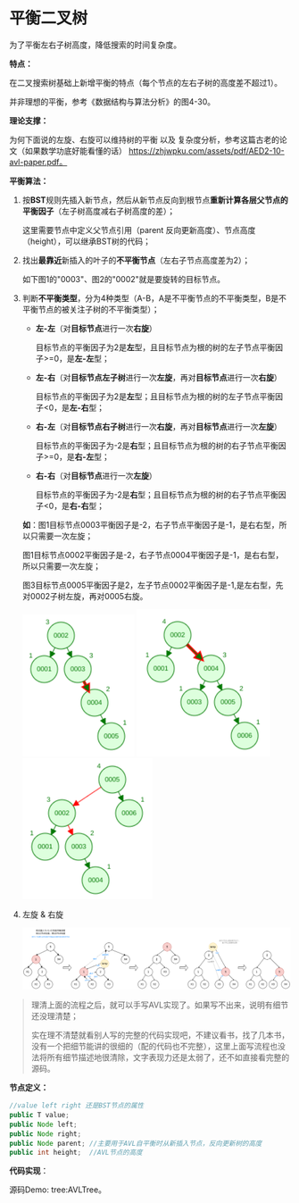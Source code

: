 # 平衡二叉树

为了平衡左右子树高度，降低搜索的时间复杂度。

**特点：**

在二叉搜索树基础上新增平衡的特点（每个节点的左右子树的高度差不超过1）。

并非理想的平衡，参考《数据结构与算法分析》的图4-30。

**理论支撑：**

为何下面说的左旋、右旋可以维持树的平衡 以及 复杂度分析，参考这篇古老的论文（如果数学功底好能看懂的话） https://zhjwpku.com/assets/pdf/AED2-10-avl-paper.pdf。

**平衡算法：**

1. 按**BST**规则先插入新节点，然后从新节点反向到根节点**重新计算各层父节点的平衡因子**（左子树高度减右子树高度的差）；

   这里需要节点中定义父节点引用（parent 反向更新高度）、节点高度（height），可以继承BST树的代码；

2. 找出**最靠近**新插入的叶子的**不平衡节点**（左右子节点高度差为2）；

   如下图1的"0003"、图2的"0002"就是要旋转的目标节点。

3. 判断**不平衡类型**，分为4种类型（A-B，A是不平衡节点的不平衡类型，B是不平衡节点的被关注子树的不平衡类型）；

   + **左-左**（对**目标节点**进行一次**右旋**）

     目标节点的平衡因子为2是**左**型，且目标节点为根的树的左子节点平衡因子>=0，是**左-左**型；

   + **左-右**（对**目标节点左子树**进行一次**左旋**，再对**目标节点**进行一次**右旋**）

     目标节点的平衡因子为2是**左**型；且目标节点为根的树的左子节点平衡因子<0，是**左-右**型；

   + **右-左**（对**目标节点右子树**进行一次**右旋**，再对**目标节点**进行一次**左旋**）

     目标节点的平衡因子为-2是**右**型；且目标节点为根的树的右子节点平衡因子>=0，是**右-左**型；

   + **右-右**（对**目标节点**进行一次**左旋**）

     目标节点的平衡因子为-2是**右**型；且目标节点为根的树的右子节点平衡因子<0，是**右-右**型；

   **如**：图1目标节点0003平衡因子是-2，右子节点平衡因子是-1，是右右型，所以只需要一次左旋；

   图1目标节点0002平衡因子是-2，右子节点0004平衡因子是-1，是右右型，所以只需要一次左旋；

   图3目标节点0005平衡因子是2，左子节点0002平衡因子是-1,是左右型，先对0002子树左旋，再对0005右旋。

   ![](../img/AVL_平衡1.png) ![](../img/AVL_平衡2.png)![](../img/AVL_平衡3.png) 

4. 左旋 & 右旋

   ![](../img/AVL_旋转.png)

> 理清上面的流程之后，就可以手写AVL实现了。如果写不出来，说明有细节还没理清楚；
>
> 实在理不清楚就看别人写的完整的代码实现吧，不建议看书，找了几本书，没有一个把细节能讲的很细的（配的代码也不完整），这里上面写流程也没法将所有细节描述地很清除，文字表现力还是太弱了，还不如直接看完整的源码。

**节点定义：**

```java
//value left right 还是BST节点的属性
public T value;
public Node left;
public Node right;
public Node parent;	//主要用于AVL自平衡时从新插入节点，反向更新树的高度
public int height;	//AVL节点的高度
```

**代码实现**：

源码Demo: tree:AVLTree。



